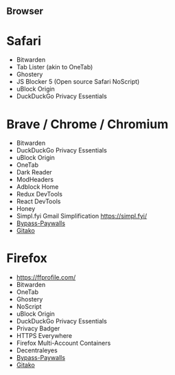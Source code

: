 ## Browser

# Safari

- Bitwarden
- Tab Lister (akin to OneTab)
- Ghostery
- JS Blocker 5 (Open source Safari NoScript)
- uBlock Origin
- DuckDuckGo Privacy Essentials

# Brave / Chrome / Chromium

- Bitwarden
- DuckDuckGo Privacy Essentials
- uBlock Origin
- OneTab
- Dark Reader
- ModHeaders
- Adblock Home
- Redux DevTools
- React DevTools
- Honey
- Simpl.fyi Gmail Simplification https://simpl.fyi/
- [Bypass-Paywalls](https://github.com/iamadamdev/bypass-paywalls-chrome)
- [Gitako](https://github.com/EnixCoda/Gitako)

# Firefox

- https://ffprofile.com/
- Bitwarden
- OneTab
- Ghostery
- NoScript
- uBlock Origin
- DuckDuckGo Privacy Essentials
- Privacy Badger
- HTTPS Everywhere
- Firefox Multi-Account Containers
- Decentraleyes
- [Bypass-Paywalls](https://github.com/iamadamdev/bypass-paywalls-chrome)
- [Gitako](https://github.com/EnixCoda/Gitako)
